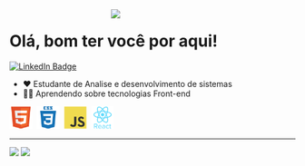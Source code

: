 <img src = "banner.gif" width = "325px" align = "right">

# Olá, bom ter você por aqui!
  <div id="badges">
  <a href = "[https://github.com/Willyanlz](https://www.linkedin.com/in/willyanlz/)">
    <img src="https://img.shields.io/badge/LinkedIn-blue?style=for-the-badge&logo=linkedin&logoColor=white" alt="LinkedIn Badge"/>
  </a>
</div>

- ❤ Estudante de Analise e desenvolvimento de sistemas
- 👩‍💻 Aprendendo sobre tecnologias Front-end

<div>
  <img src="https://github.com/devicons/devicon/blob/master/icons/html5/html5-original.svg" title="HTML5" alt="HTML" width="40" height="40"/>&nbsp;
  <img src="https://raw.githubusercontent.com/devicons/devicon/1119b9f84c0290e0f0b38982099a2bd027a48bf1/icons/css3/css3-plain-wordmark.svg" title="CSS3" alt="CSS3" width="40" height="40"/>&nbsp;
  <img src="https://github.com/devicons/devicon/blob/master/icons/javascript/javascript-original.svg" title="JavaScript" alt="JavaScript" width="40" height="40"/>&nbsp;
  <img src="https://github.com/devicons/devicon/blob/master/icons/react/react-original-wordmark.svg" title="React" alt="React" width="40" height="40"/>&nbsp;
</div>

---


<div align = "left">
<img height = "200em" src="https://github-readme-stats.vercel.app/api/top-langs/?username=Willyanlz&show_icons=true&theme=bear&count_private=true"/>
<img height = "200em" src="https://github-readme-stats.vercel.app/api?username=Willyanlz&show_icons=true&show_icons=true&theme=bear&count_private=true" />
</div>
